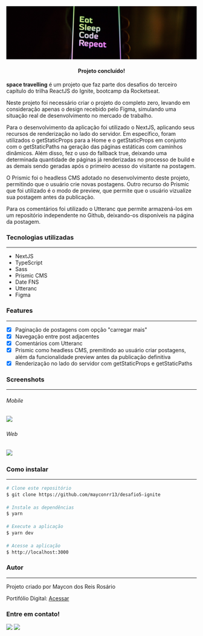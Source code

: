 <img alt="Banner" title="space-travelling" src="./public/Banner.png" />

<h4 align="center">
	Projeto concluído!
</h4>
<p align="left"><strong>space travelling</strong> é um projeto que faz parte dos desafios do terceiro capítulo do trilha ReactJS do Ignite, bootcamp da Rocketseat.</p>
<p>Neste projeto foi necessário criar o projeto do completo zero, levando em consideração apenas o design recebido pelo Figma, simulando uma situação real de desenvolvimento no mercado de trabalho.</p>
<p>Para o desenvolvimento da aplicação foi utilizado o NextJS, aplicando seus recursos de renderização no lado do servidor. Em específico, foram utilizados o getStaticProps para a Home e o getStaticProps em conjunto com o getStaticPaths na geração das páginas estáticas com caminhos dinâmicos. Além disso, fez o uso do fallback true, deixando uma determinada quantidade de páginas já renderizadas no processo de build e as demais sendo geradas após o primeiro acesso do visitante na postagem.</p>
<p>O Prismic foi o headless CMS adotado no desenvolvimento deste projeto, permitindo que o usuário crie novas postagens. Outro recurso do Prismic que foi utilizado é o modo de preview, que permite que o usuário vizualize sua postagem antes da publicação.</p>
<p>Para os comentários foi utilizado o Utteranc que permite armazená-los em um repositório independente no Github, deixando-os disponíveis na página da postagem.</p>

### Tecnologias utilizadas
---

* NextJS
* TypeScript
* Sass
* Prismic CMS
* Date FNS
* Utteranc
* Figma

### Features
---

- [x] Paginação de postagens com opção "carregar mais"
- [x] Navegação entre post adjacentes
- [x] Comentários com Utteranc
- [x] Prismic como headless CMS, premitindo ao usuário criar postagens, além da funcionalidade preview antes da publicação definitiva
- [x] Renderização no lado do servidor com getStaticProps e getStaticPaths

### Screenshots
---

###### Mobile
![](/public/spacemobile.gif)



###### Web
![](/public/spaceweb.gif)

### Como instalar
---

```bash
# Clone este repositório
$ git clone https://github.com/mayconrr13/desafio5-ignite

# Instale as dependências
$ yarn

# Execute a aplicação
$ yarn dev

# Acesse a aplicação
$ http://localhost:3000
```

### Autor
---

<p>Projeto criado por Maycon dos Reis Rosário</p>
<p>Portifólio Digital: <a href="http://mayconrr.vercel.app">Acessar</a></p>

### Entre em contato!

[<img src="https://img.shields.io/badge/linkedin-%230077B5.svg?&style=for-the-badge&logo=linkedin&logoColor=white" />](https://www.linkedin.com/in/mayconreisrosario/) [<img src="https://img.shields.io/badge/Gmail-D14836?style=for-the-badge&logo=gmail&logoColor=white" />](mailto:mayconrr13@gmail.com)
